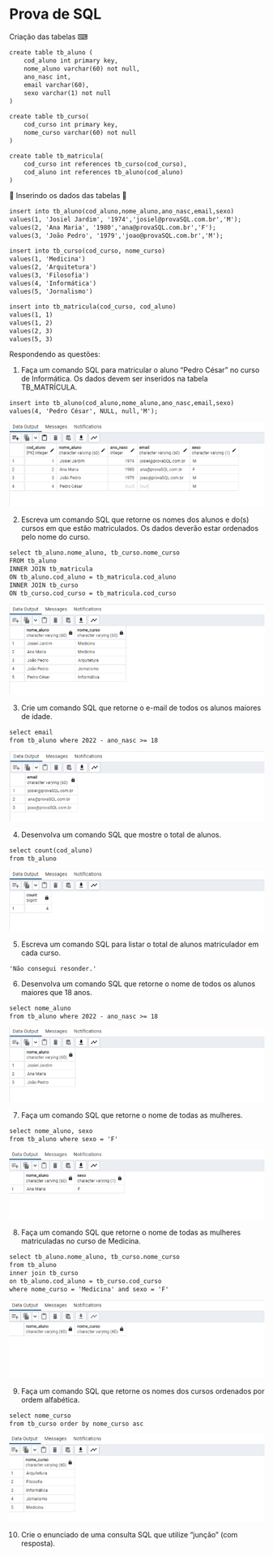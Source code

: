 # Prova de SQL

Criação das tabelas ⌨

```
create table tb_aluno (
	cod_aluno int primary key,
	nome_aluno varchar(60) not null,
	ano_nasc int,
	email varchar(60),
	sexo varchar(1) not null
)
```

```
create table tb_curso(
	cod_curso int primary key,
	nome_curso varchar(60) not null
)
```

```
create table tb_matricula(
	cod_curso int references tb_curso(cod_curso),
	cod_aluno int references tb_aluno(cod_aluno)
)
```

💾 Inserindo os dados das tabelas 💾 

```
insert into tb_aluno(cod_aluno,nome_aluno,ano_nasc,email,sexo)
values(1, 'Josiel Jardim', '1974','josiel@provaSQL.com.br','M');
values(2, 'Ana Maria', '1980','ana@provaSQL.com.br','F');
values(3, 'João Pedro', '1979','joao@provaSQL.com.br','M');
```

```
insert into tb_curso(cod_curso, nome_curso)
values(1, 'Medicina')
values(2, 'Arquitetura')
values(3, 'Filosofia')
values(4, 'Informática')
values(5, 'Jornalismo')
```

```
insert into tb_matricula(cod_curso, cod_aluno)
values(1, 1)
values(1, 2)
values(2, 3)
values(5, 3)
```

Respondendo as questões:

1. Faça um comando SQL para matricular o aluno “Pedro César” no curso de Informática. Os dados devem ser inseridos na tabela TB_MATRÍCULA.

```
insert into tb_aluno(cod_aluno,nome_aluno,ano_nasc,email,sexo)
values(4, 'Pedro César', NULL, null,'M');
```

<img src="sql1.png">

2. Escreva um comando SQL que retorne os nomes dos alunos e do(s) cursos em que estão matriculados. Os dados deverão estar ordenados pelo nome do curso.

```
select tb_aluno.nome_aluno, tb_curso.nome_curso
FROM tb_aluno
INNER JOIN tb_matricula
ON tb_aluno.cod_aluno = tb_matricula.cod_aluno
INNER JOIN tb_curso
ON tb_curso.cod_curso = tb_matricula.cod_curso
```

<img src="sql2.png">

3. Crie um comando SQL que retorne o e-mail de todos os alunos maiores de idade.

```
select email
from tb_aluno where 2022 - ano_nasc >= 18
```

<img src="sql3.png">

4. Desenvolva um comando SQL que mostre o total de alunos.

```
select count(cod_aluno)
from tb_aluno 
```

<img src="sql4.png">

5. Escreva um comando SQL para listar o total de alunos matriculador em cada curso.

```
'Não consegui resonder.'
```

6. Desenvolva um comando SQL que retorne o nome de todos os alunos maiores que 18 anos.

```
select nome_aluno
from tb_aluno where 2022 - ano_nasc >= 18 
```

<img src="sql6.png">

7. Faça um comando SQL que retorne o nome de todas as mulheres.

```
select nome_aluno, sexo
from tb_aluno where sexo = 'F'
```

<img src="sql7.png">

8. Faça um comando SQL que retorne o nome de todas as mulheres matriculadas no curso de Medicina.

```
select tb_aluno.nome_aluno, tb_curso.nome_curso
from tb_aluno
inner join tb_curso
on tb_aluno.cod_aluno = tb_curso.cod_curso
where nome_curso = 'Medicina' and sexo = 'F'
```

<img src="sql8.png">

9. Faça um comando SQL que retorne os nomes dos cursos ordenados por ordem alfabética.

```
select nome_curso
from tb_curso order by nome_curso asc
```

<img src="sql9.png">

10. Crie o enunciado de uma consulta SQL que utilize “junção” (com resposta).

```

```
